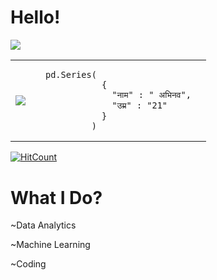 # Hello!

![](https://media.giphy.com/media/SRlcbMtn4zgpWBVfrS/giphy.gif)  
<table style={{border:none}}>
<tr>
<td>
 
 ![](https://media.giphy.com/media/SRlcbMtn4zgpWBVfrS/giphy.gif) 

<td/>
<td>


    pd.Series(
               { 
                 "नाम" : " अभिनव",
                 "उम्र" : "21"
               }
             )

<td/>
<tr/>
<table/>


[![HitCount](http://hits.dwyl.com/abhinav237/GCP_ChallengeLabs.svg)](http://hits.dwyl.com/abhinav237/GCP_ChallengeLabs)  

# What I Do?
 <p>~Data Analytics</p>
 <p>~Machine Learning</p>
 <p>~Coding</>
